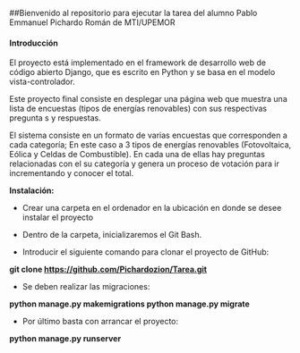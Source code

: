 ##Bienvenido al repositorio para ejecutar la tarea del alumno Pablo Emmanuel Pichardo Román de MTI/UPEMOR

#### Introducción

El proyecto está implementado en el framework de desarrollo web de código abierto Django, que es escrito en Python y se basa en el modelo vista-controlador.

Este proyecto final consiste en  desplegar una página web que muestra una lista de encuestas (tipos de energías renovables) con sus respectivas pregunta s y respuestas.

El sistema consiste en un formato de varias encuestas que corresponden a cada categoría; En este caso a 3 tipos de energías renovables (Fotovoltaica, Eólica y Celdas de Combustible). En cada una de ellas hay preguntas relacionadas con el su categoría y genera un proceso de votación para ir incrementando y conocer el total. 

**Instalación:**

-  Crear una carpeta en el ordenador en la ubicación en donde se desee instalar el proyecto

- Dentro de la carpeta, inicializaremos el Git Bash.

- Introducir el siguiente comando para clonar el proyecto de GitHub:

**git clone https://github.com/Pichardozion/Tarea.git**

- Se deben realizar las migraciones:

**python manage.py makemigrations
python manage.py migrate**

- Por último basta con arrancar el proyecto:

**python manage.py runserver**